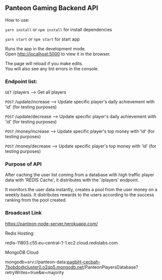 ## Panteon Gaming Backend API

How to use:

`yarn install` or `npm install` for install dependencies

`yarn start` or `npm start` for start app


Runs the app in the development mode.\
Open [http://localhost:5000](http://localhost:5000) to view it in the browser.

The page will reload if you make edits.\
You will also see any lint errors in the console.


### Endpoint list: 

`GET` /players --> Get all players

`POST` /update/increase --> Update specific player's daily achievement with 'id' (for testing purposes)

`POST` /update/decrease --> Update specific player's daily achievement with 'id' (for testing purposes)

`POST` /money/increase --> Update specific player's top money with 'id' (for testing purposes)

`POST` /money/decrease --> Update specific player's top money with 'id' (for testing purposes)


### Purpose of API

After caching the user list coming from a database with high traffic 
player data with 'REDIS Cache', it distributes with the '/players' endpoint.

It monitors the user data instantly, creates a pool from the user money
on a weekly basis. It distributes rewards to the users according to the 
success ranking from the pool created.

### Broadcast Link

https://panteon-node-server.herokuapp.com/


Redis Hosting: 

redis-11803.c55.eu-central-1-1.ec2.cloud.redislabs.com


MongoDB Cloud 

mongodb+srv://panteon-data:pagbiH-cecbah-7bobdo@cluster0.o2qp5.mongodb.net/PanteonPlayersDatabase?retryWrites=true&w=majority
